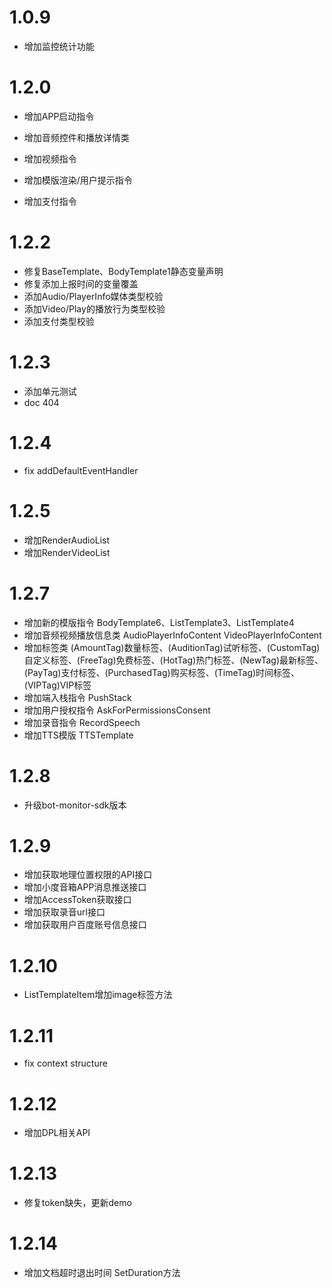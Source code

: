 # 1.0.9

* 增加监控统计功能

# 1.2.0

* 增加APP启动指令

* 增加音频控件和播放详情类

* 增加视频指令

* 增加模版渲染/用户提示指令

* 增加支付指令

# 1.2.2

* 修复BaseTemplate、BodyTemplate1静态变量声明
* 修复添加上报时间的变量覆盖
* 添加Audio/PlayerInfo媒体类型校验
* 添加Video/Play的播放行为类型校验
* 添加支付类型校验

# 1.2.3

* 添加单元测试
* doc 404

# 1.2.4

* fix addDefaultEventHandler

# 1.2.5

* 增加RenderAudioList
* 增加RenderVideoList

# 1.2.7
* 增加新的模版指令 BodyTemplate6、ListTemplate3、ListTemplate4
* 增加音频视频播放信息类 AudioPlayerInfoContent VideoPlayerInfoContent
* 增加标签类 (AmountTag)数量标签、(AuditionTag)试听标签、(CustomTag)自定义标签、(FreeTag)免费标签、(HotTag)热门标签、(NewTag)最新标签、(PayTag)支付标签、(PurchasedTag)购买标签、(TimeTag)时间标签、(VIPTag)VIP标签
* 增加端入栈指令 PushStack
* 增加用户授权指令 AskForPermissionsConsent
* 增加录音指令 RecordSpeech
* 增加TTS模版 TTSTemplate

# 1.2.8
* 升级bot-monitor-sdk版本

# 1.2.9
* 增加获取地理位置权限的API接口
* 增加小度音箱APP消息推送接口
* 增加AccessToken获取接口
* 增加获取录音url接口
* 增加获取用户百度账号信息接口

# 1.2.10
* ListTemplateItem增加image标签方法

# 1.2.11
* fix context structure

# 1.2.12
* 增加DPL相关API

# 1.2.13
* 修复token缺失，更新demo

# 1.2.14
* 增加文档超时退出时间 SetDuration方法
